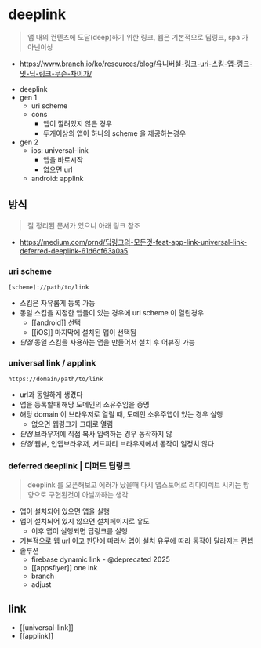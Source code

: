 # deeplink

> 앱 내의 컨텐츠에 도달(deep)하기 위한 링크, 웹은 기본적으로 딥링크, spa 가 아닌이상
+ https://www.branch.io/ko/resources/blog/유니버설-링크-uri-스킴-앱-링크-및-딥-링크-무슨-차이가/

- deeplink
- gen 1
  - uri scheme
  - cons
    - 앱이 깔려있지 않은 경우
    - 두개이상의 앱이 하나의 scheme 을 제공하는경우
- gen 2
  - ios: universal-link
    - 앱을 바로시작
    - 없으면 url
  - android: applink

## 방식
> 잘 정리된 문서가 있으니 아래 링크 참조
+ https://medium.com/prnd/딥링크의-모든것-feat-app-link-universal-link-deferred-deeplink-61d6cf63a0a5

### uri scheme
`[scheme]://path/to/link`

- 스킴은 자유롭게 등록 가능
- 동일 스킵을 지정한 앱들이 있는 경우에 uri scheme 이 열린경우
  - [[android]] 선택
  - [[iOS]] 마지막에 설치된 앱이 선택됨
- *단점* 동일 스킴을 사용하는 앱을 만들어서 설치 후 어뷰징 가능

### universal link / applink
`https://domain/path/to/link`

- url과 동일하게 생겼다
- 앱을 등록할때 해당 도메인의 소유주임을 증명
- 해당 domain 이 브라우저로 열릴 때,  도메인 소유주앱이 있는 경우 실행
  - 없으면 웹링크가 그대로 열림
- *단점* 브라우저에 직접 복사 입력하는 경우 동작하지 않
- *단점* 웹뷰, 인앱브라우저, 서드파티 브라우저에서 동작이 일정치 않다

### deferred deeplink | 디퍼드 딥링크
> deeplink 를 오픈해보고 에러가 났을때 다시 앱스토어로 리다이렉트 시키는 방향으로 구현된것이 아닐까하는 생각

- 앱이 설치되어 있으면 앱을 실행 
- 앱이 설치되어 있지 않으면 설치페이지로 유도
  - 이후 앱이 실행되면 딥링크를 실행
- 기본적으로 웹 url 이고 판단에 따라서 앱이 설치 유무에 따라 동작이 달라지는 컨셉
- 솔루션
  - firebase dynamic link - @deprecated 2025
  - [[appsflyer]] one ink
  - branch
  - adjust

## link
- [[universal-link]]
- [[applink]]
